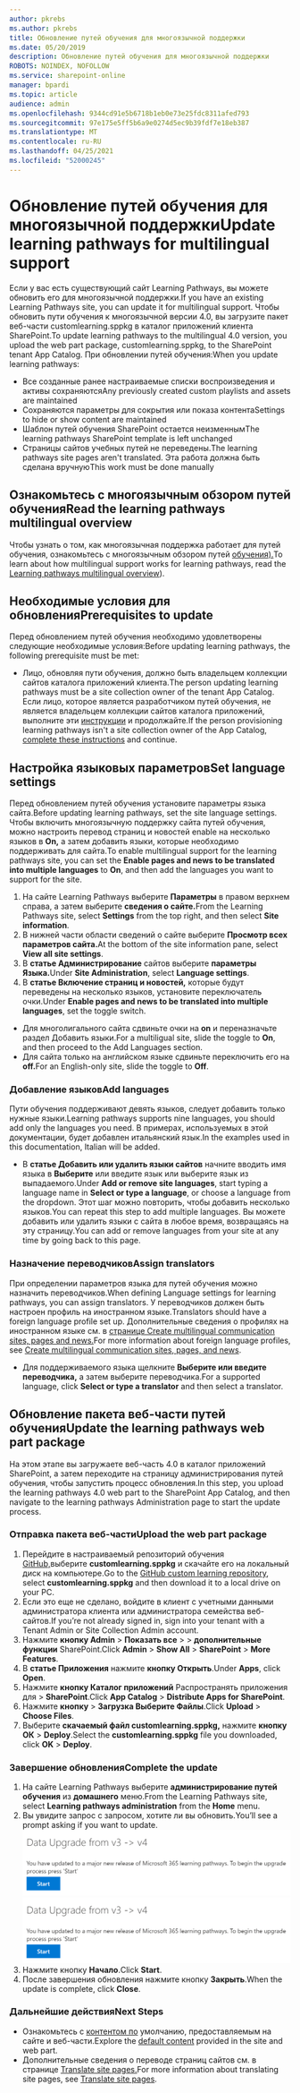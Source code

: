 ```yaml
---
author: pkrebs
ms.author: pkrebs
title: Обновление путей обучения для многоязычной поддержки
ms.date: 05/20/2019
description: Обновление путей обучения для многоязычной поддержки
ROBOTS: NOINDEX, NOFOLLOW
ms.service: sharepoint-online
manager: bpardi
ms.topic: article
audience: admin
ms.openlocfilehash: 9344cd91e5b6718b1eb0e73e25fdc8311afed793
ms.sourcegitcommit: 97e175e5ff5b6a9e0274d5ec9b39fdf7e18eb387
ms.translationtype: MT
ms.contentlocale: ru-RU
ms.lasthandoff: 04/25/2021
ms.locfileid: "52000245"
---
```

# <a name="update-learning-pathways-for-multilingual-support"></a><span data-ttu-id="3538c-103">Обновление путей обучения для многоязычной поддержки</span><span class="sxs-lookup"><span data-stu-id="3538c-103">Update learning pathways for multilingual support</span></span>
<span data-ttu-id="3538c-104">Если у вас есть существующий сайт Learning Pathways, вы можете обновить его для многоязычной поддержки.</span><span class="sxs-lookup"><span data-stu-id="3538c-104">If you have an existing Learning Pathways site, you can update it for multilingual support.</span></span> <span data-ttu-id="3538c-105">Чтобы обновить пути обучения к многоязычной версии 4.0, вы загрузите пакет веб-части customlearning.sppkg в каталог приложений клиента SharePoint.</span><span class="sxs-lookup"><span data-stu-id="3538c-105">To update learning pathways to the multilingual 4.0 version, you upload the web part package, customlearning.sppkg, to the SharePoint tenant App Catalog.</span></span> <span data-ttu-id="3538c-106">При обновлении путей обучения:</span><span class="sxs-lookup"><span data-stu-id="3538c-106">When you update learning pathways:</span></span>  

- <span data-ttu-id="3538c-107">Все созданные ранее настраиваемые списки воспроизведения и активы сохраняются</span><span class="sxs-lookup"><span data-stu-id="3538c-107">Any previously created custom playlists and assets are maintained</span></span>
- <span data-ttu-id="3538c-108">Сохраняются параметры для сокрытия или показа контента</span><span class="sxs-lookup"><span data-stu-id="3538c-108">Settings to hide or show content are maintained</span></span>
- <span data-ttu-id="3538c-109">Шаблон путей обучения SharePoint остается неизменным</span><span class="sxs-lookup"><span data-stu-id="3538c-109">The learning pathways SharePoint template is left unchanged</span></span>
- <span data-ttu-id="3538c-110">Страницы сайтов учебных путей не переведены.</span><span class="sxs-lookup"><span data-stu-id="3538c-110">The learning pathways site pages aren't translated.</span></span> <span data-ttu-id="3538c-111">Эта работа должна быть сделана вручную</span><span class="sxs-lookup"><span data-stu-id="3538c-111">This work must be done manually</span></span>

## <a name="read-the-learning-pathways-multilingual-overview"></a><span data-ttu-id="3538c-112">Ознакомьтесь с многоязычным обзором путей обучения</span><span class="sxs-lookup"><span data-stu-id="3538c-112">Read the learning pathways multilingual overview</span></span>
<span data-ttu-id="3538c-113">Чтобы узнать о том, как многоязычная поддержка работает для путей обучения, ознакомьтесь с многоязычным обзором путей [обучения).](custom_overview_ml.md)</span><span class="sxs-lookup"><span data-stu-id="3538c-113">To learn about how multilingual support works for learning pathways, read the [Learning pathways multilingual overview](custom_overview_ml.md)).</span></span> 

## <a name="prerequisites-to-update"></a><span data-ttu-id="3538c-114">Необходимые условия для обновления</span><span class="sxs-lookup"><span data-stu-id="3538c-114">Prerequisites to update</span></span>
<span data-ttu-id="3538c-115">Перед обновлением путей обучения необходимо удовлетворены следующие необходимые условия:</span><span class="sxs-lookup"><span data-stu-id="3538c-115">Before updating learning pathways, the following prerequisite must be met:</span></span>
- <span data-ttu-id="3538c-116">Лицо, обновляя пути обучения, должно быть владельцем коллекции сайтов каталога приложений клиента.</span><span class="sxs-lookup"><span data-stu-id="3538c-116">The person updating learning pathways must be a site collection owner of the tenant App Catalog.</span></span> <span data-ttu-id="3538c-117">Если лицо, которое является разработчиком путей обучения, не является владельцем коллекции сайтов каталога приложений, выполните эти [инструкции](addappadmin.md) и продолжайте.</span><span class="sxs-lookup"><span data-stu-id="3538c-117">If the person provisioning learning pathways isn't a site collection owner of the App Catalog, [complete these instructions](addappadmin.md) and continue.</span></span> 

## <a name="set-language-settings"></a><span data-ttu-id="3538c-118">Настройка языковых параметров</span><span class="sxs-lookup"><span data-stu-id="3538c-118">Set language settings</span></span> 
<span data-ttu-id="3538c-119">Перед обновлением путей обучения установите параметры языка сайта.</span><span class="sxs-lookup"><span data-stu-id="3538c-119">Before updating learning pathways, set the site language settings.</span></span> <span data-ttu-id="3538c-120">Чтобы включить многоязычную поддержку сайта путей обучения,  можно настроить перевод страниц и новостей enable на несколько языков в **On,** а затем добавить языки, которые необходимо поддерживать для сайта.</span><span class="sxs-lookup"><span data-stu-id="3538c-120">To enable multilingual support for the learning pathways site, you can set the **Enable pages and news to be translated into multiple languages** to **On**, and then add the languages you want to support for the site.</span></span>
1.  <span data-ttu-id="3538c-121">На сайте Learning Pathways выберите **Параметры** в правом верхнем справа, а затем выберите **сведения о сайте.**</span><span class="sxs-lookup"><span data-stu-id="3538c-121">From the Learning Pathways site, select **Settings** from the top right, and then select **Site information**.</span></span>
2.  <span data-ttu-id="3538c-122">В нижней части области сведений о сайте выберите **Просмотр всех параметров сайта.**</span><span class="sxs-lookup"><span data-stu-id="3538c-122">At the bottom of the site information pane, select **View all site settings**.</span></span>
3.  <span data-ttu-id="3538c-123">В **статье Администрирование** сайтов выберите **параметры Языка.**</span><span class="sxs-lookup"><span data-stu-id="3538c-123">Under **Site Administration**, select **Language settings**.</span></span>
4.  <span data-ttu-id="3538c-124">В **статье Включение страниц и новостей,** которые будут переведены на несколько языков, установите переключатель очки.</span><span class="sxs-lookup"><span data-stu-id="3538c-124">Under **Enable pages and news to be translated into multiple languages**, set the toggle switch.</span></span> 
- <span data-ttu-id="3538c-125">Для многолигального сайта сдвиньте очки на **on** и переназначьте раздел Добавить языки.</span><span class="sxs-lookup"><span data-stu-id="3538c-125">For a multiligual site, slide the toggle to **On**, and then proceed to the Add Languages section.</span></span> 
- <span data-ttu-id="3538c-126">Для сайта только на английском языке сдвиньте переключить его на **off.**</span><span class="sxs-lookup"><span data-stu-id="3538c-126">For an English-only site, slide the toggle to **Off**.</span></span>

### <a name="add-languages"></a><span data-ttu-id="3538c-127">Добавление языков</span><span class="sxs-lookup"><span data-stu-id="3538c-127">Add languages</span></span>
<span data-ttu-id="3538c-128">Пути обучения поддерживают девять языков, следует добавить только нужные языки.</span><span class="sxs-lookup"><span data-stu-id="3538c-128">Learning pathways supports nine languages, you should add only the languages you need.</span></span> <span data-ttu-id="3538c-129">В примерах, используемых в этой документации, будет добавлен итальянский язык.</span><span class="sxs-lookup"><span data-stu-id="3538c-129">In the examples used in this documentation, Italian will be added.</span></span> 
- <span data-ttu-id="3538c-130">В **статье Добавить или удалить языки сайтов** начните вводить имя языка в **Выберите** или введите язык или выберите язык из выпадаемого.</span><span class="sxs-lookup"><span data-stu-id="3538c-130">Under **Add or remove site languages**, start typing a language name in **Select or type a language**, or choose a language from the dropdown.</span></span> <span data-ttu-id="3538c-131">Этот шаг можно повторить, чтобы добавить несколько языков.</span><span class="sxs-lookup"><span data-stu-id="3538c-131">You can repeat this step to add multiple languages.</span></span> <span data-ttu-id="3538c-132">Вы можете добавить или удалить языки с сайта в любое время, возвращаясь на эту страницу.</span><span class="sxs-lookup"><span data-stu-id="3538c-132">You can add or remove languages from your site at any time by going back to this page.</span></span>
 
### <a name="assign-translators"></a><span data-ttu-id="3538c-133">Назначение переводчиков</span><span class="sxs-lookup"><span data-stu-id="3538c-133">Assign translators</span></span>
<span data-ttu-id="3538c-134">При определении параметров языка для путей обучения можно назначить переводчиков.</span><span class="sxs-lookup"><span data-stu-id="3538c-134">When defining Language settings for learning pathways, you can assign translators.</span></span> <span data-ttu-id="3538c-135">У переводчиков должен быть настроен профиль на иностранном языке.</span><span class="sxs-lookup"><span data-stu-id="3538c-135">Translators should have a foreign language profile set up.</span></span> <span data-ttu-id="3538c-136">Дополнительные сведения о профилях на иностранном языке см. в [странице Create multilingual communication sites, pages and news.](https://support.office.com/article/2bb7d610-5453-41c6-a0e8-6f40b3ed750c)</span><span class="sxs-lookup"><span data-stu-id="3538c-136">For more information about foreign language profiles, see [Create multilingual communication sites, pages, and news](https://support.office.com/article/2bb7d610-5453-41c6-a0e8-6f40b3ed750c).</span></span>  
- <span data-ttu-id="3538c-137">Для поддерживаемого языка щелкните **Выберите или введите переводчика,** а затем выберите переводчика.</span><span class="sxs-lookup"><span data-stu-id="3538c-137">For a supported language, click **Select or type a translator** and then select a translator.</span></span> 

## <a name="update-the-learning-pathways-web-part-package"></a><span data-ttu-id="3538c-138">Обновление пакета веб-части путей обучения</span><span class="sxs-lookup"><span data-stu-id="3538c-138">Update the learning pathways web part package</span></span>
<span data-ttu-id="3538c-139">На этом этапе вы загружаете веб-часть 4.0 в каталог приложений SharePoint, а затем переходите на страницу администрирования путей обучения, чтобы запустить процесс обновления.</span><span class="sxs-lookup"><span data-stu-id="3538c-139">In this step, you upload the learning pathways 4.0 web part to the SharePoint App Catalog, and then navigate to the learning pathways Administration page to start the update process.</span></span>

### <a name="upload-the-web-part-package"></a><span data-ttu-id="3538c-140">Отправка пакета веб-части</span><span class="sxs-lookup"><span data-stu-id="3538c-140">Upload the web part package</span></span>
1.  <span data-ttu-id="3538c-141">Перейдите в настраиваемый репозиторий обучения [GitHub,](https://github.com/pnp/custom-learning-office-365/tree/master/webpart)выберите **customlearning.sppkg** и скачайте его на локальный диск на компьютере.</span><span class="sxs-lookup"><span data-stu-id="3538c-141">Go to the [GitHub custom learning repository](https://github.com/pnp/custom-learning-office-365/tree/master/webpart), select **customlearning.sppkg** and then download it to a local drive on your PC.</span></span> 
2.  <span data-ttu-id="3538c-142">Если это еще не сделано, войдите в клиент с учетными данными администратора клиента или администратора семейства веб-сайтов.</span><span class="sxs-lookup"><span data-stu-id="3538c-142">If you’re not already signed in, sign into your tenant with a Tenant Admin or Site Collection Admin account.</span></span> 
3.  <span data-ttu-id="3538c-143">Нажмите **кнопку Admin**  >  **Показать все**  >    >  **дополнительные функции** SharePoint.</span><span class="sxs-lookup"><span data-stu-id="3538c-143">Click **Admin** > **Show All** > **SharePoint** > **More Features**.</span></span> 
4.  <span data-ttu-id="3538c-144">В **статье Приложения** нажмите **кнопку Открыть**.</span><span class="sxs-lookup"><span data-stu-id="3538c-144">Under **Apps**, click **Open**.</span></span> 
5.  <span data-ttu-id="3538c-145">Нажмите **кнопку Каталог приложений** Распространять приложения для  >  **SharePoint**.</span><span class="sxs-lookup"><span data-stu-id="3538c-145">Click **App Catalog** > **Distribute Apps for SharePoint**.</span></span> 
6.  <span data-ttu-id="3538c-146">Нажмите **кнопку**  >  **Загрузка Выберите Файлы**.</span><span class="sxs-lookup"><span data-stu-id="3538c-146">Click **Upload** > **Choose Files**.</span></span> 
7.  <span data-ttu-id="3538c-147">Выберите **скачаемый файл customlearning.sppkg,** нажмите **кнопку ОК**  >  **Deploy**.</span><span class="sxs-lookup"><span data-stu-id="3538c-147">Select the **customlearning.sppkg** file you downloaded, click **OK** > **Deploy**.</span></span> 

### <a name="complete-the-update"></a><span data-ttu-id="3538c-148">Завершение обновления</span><span class="sxs-lookup"><span data-stu-id="3538c-148">Complete the update</span></span>
1.  <span data-ttu-id="3538c-149">На сайте Learning Pathways выберите **администрирование путей обучения** из **домашнего** меню.</span><span class="sxs-lookup"><span data-stu-id="3538c-149">From the Learning Pathways site, select **Learning pathways administration** from the **Home** menu.</span></span> 
2.  <span data-ttu-id="3538c-150">Вы увидите запрос с запросом, хотите ли вы обновить.</span><span class="sxs-lookup"><span data-stu-id="3538c-150">You’ll see a prompt asking if you want to update.</span></span> 
<span data-ttu-id="3538c-151">![custom_update_adminprompt_ml.png](media/custom_update_adminprompt_ml.png)</span><span class="sxs-lookup"><span data-stu-id="3538c-151">![custom_update_adminprompt_ml.png](media/custom_update_adminprompt_ml.png)</span></span>
3.  <span data-ttu-id="3538c-152">Нажмите кнопку **Начало**.</span><span class="sxs-lookup"><span data-stu-id="3538c-152">Click **Start**.</span></span> 
4. <span data-ttu-id="3538c-153">После завершения обновления нажмите кнопку **Закрыть**.</span><span class="sxs-lookup"><span data-stu-id="3538c-153">When the update is complete, click **Close**.</span></span> 

### <a name="next-steps"></a><span data-ttu-id="3538c-154">Дальнейшие действия</span><span class="sxs-lookup"><span data-stu-id="3538c-154">Next Steps</span></span>
- <span data-ttu-id="3538c-155">Ознакомьтесь с [контентом по](custom_exploresite.md) умолчанию, предоставляемым на сайте и веб-части.</span><span class="sxs-lookup"><span data-stu-id="3538c-155">Explore the [default content](custom_exploresite.md) provided in the site and web part.</span></span>
- <span data-ttu-id="3538c-156">Дополнительные сведения о переводе страниц сайтов см. в странице [Translate site pages.](custom_translate_page_ml.md)</span><span class="sxs-lookup"><span data-stu-id="3538c-156">For more information about translating site pages, see [Translate site pages](custom_translate_page_ml.md).</span></span> 

